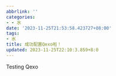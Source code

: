 ```yaml
---
abbrlink: ''
categories:
- - 水
date: '2023-11-25T21:53:58.423727+08:00'
tags:
- 水
title: 成功配置Qexo啦！
updated: 2023-11-25T22:10:3.859+8:0
---
```

Testing Qexo
